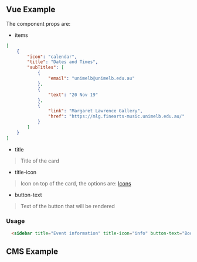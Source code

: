 ## Vue Example

The component props are:

- items

```json
[
    {
        "icon": "calendar",
        "title": "Dates and Times",
        "subTitles": [
            {
                "email": "unimelb@unimelb.edu.au"
            },
            {
                "text": "20 Nov 19"
            },
            {
                "link": "Margaret Lawrence Gallery",
                "href": "https://mlg.finearts-music.unimelb.edu.au/"
            }
        ]
    }
]
```

- title
 > Title of the card

- title-icon
 > Icon on top of the card, the options are: [Icons](https://pattern-lib-unimelb.netlify.com/?selectedKind=Icons&selectedStory=Spritesheet&full=0&addons=1&stories=1&panelRight=0&addonPanel=REACT_STORYBOOK%2Freadme%2Fpanel)
- button-text
 > Text of the button that will be rendered


### Usage

```html
  <sidebar title="Event information" title-icon="info" button-text="Book tickets" items="[{items object}]"></sidebar>
```

## CMS Example